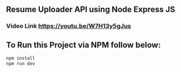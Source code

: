 ## Resume Uploader API using Node Express JS
### Video Link https://youtu.be/W7H13y5gJus

## To Run this Project via NPM follow below:

```bash
npm install
npm run dev
```

